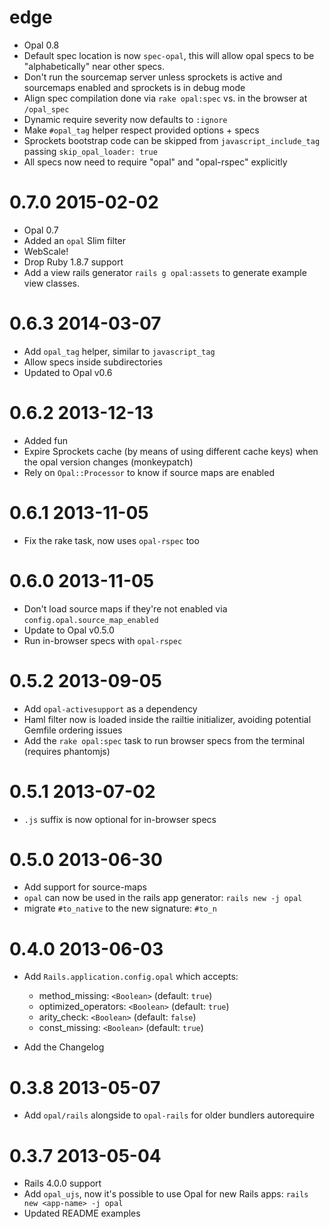 # edge

* Opal 0.8
* Default spec location is now `spec-opal`, this will allow opal specs to be "alphabetically" near other specs.
* Don't run the sourcemap server unless sprockets is active and sourcemaps enabled and sprockets is in debug mode
* Align spec compilation done via `rake opal:spec` vs. in the browser at `/opal_spec`
* Dynamic require severity now defaults to `:ignore`
* Make `#opal_tag` helper respect provided options + specs
* Sprockets bootstrap code can be skipped from `javascript_include_tag` passing `skip_opal_loader: true`
* All specs now need to require "opal" and "opal-rspec" explicitly


# 0.7.0 2015-02-02

* Opal 0.7
* Added an `opal` Slim filter
* WebScale!
* Drop Ruby 1.8.7 support
* Add a view rails generator `rails g opal:assets` to generate example view classes.

# 0.6.3 2014-03-07

* Add `opal_tag` helper, similar to `javascript_tag`
* Allow specs inside subdirectories
* Updated to Opal v0.6

# 0.6.2 2013-12-13

* Added fun
* Expire Sprockets cache (by means of using different cache keys) when the opal version changes (monkeypatch)
* Rely on `Opal::Processor` to know if source maps are enabled

# 0.6.1 2013-11-05

* Fix the rake task, now uses `opal-rspec` too


# 0.6.0 2013-11-05

* Don't load source maps if they're not enabled via `config.opal.source_map_enabled`
* Update to Opal v0.5.0
* Run in-browser specs with `opal-rspec`


# 0.5.2 2013-09-05

* Add `opal-activesupport` as a dependency
* Haml filter now is loaded inside the railtie initializer, avoiding potential Gemfile ordering issues
* Add the `rake opal:spec` task to run browser specs from the terminal (requires phantomjs)


# 0.5.1 2013-07-02

* `.js` suffix is now optional for in-browser specs


# 0.5.0 2013-06-30

* Add support for source-maps
* `opal` can now be used in the rails app generator: `rails new -j opal`
* migrate `#to_native` to the new signature: `#to_n`


# 0.4.0 2013-06-03

* Add `Rails.application.config.opal` which accepts:
    - method_missing: `<Boolean>` (default: `true`)
    - optimized_operators: `<Boolean>` (default: `true`)
    - arity_check: `<Boolean>` (default: `false`)
    - const_missing: `<Boolean>` (default: `true`)

* Add the Changelog


# 0.3.8 2013-05-07

* Add `opal/rails` alongside to `opal-rails` for older bundlers autorequire


# 0.3.7 2013-05-04

* Rails 4.0.0 support
* Add `opal_ujs`, now it's possible to use Opal for new Rails apps: `rails new <app-name> -j opal`
* Updated README examples

